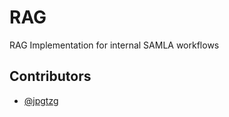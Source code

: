 # RAG

RAG Implementation for internal SAMLA workflows

## Contributors

- [@jpgtzg](https://github.com/jpgtzg)

